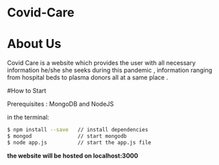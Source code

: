 # Covid-Care
# About Us
Covid Care is a website which provides the user with all necessary information he/she she seeks during this pandemic , information ranging from hospital beds to plasma donors all at a same place .

#How to Start

Prerequisites : MongoDB and NodeJS

in the terminal:
```bash
$ npm install --save   // install dependencies
$ mongod               // start mongodb
$ node app.js          // start the app.js file
```
**the website will be hosted on localhost:3000**


